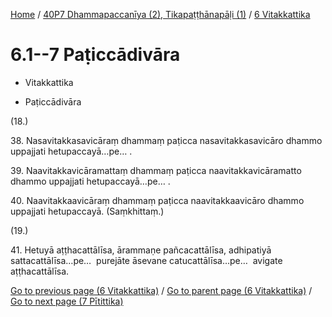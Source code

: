 
[Home](/) / [40P7 Dhammapaccanīya (2), Tikapaṭṭhānapāḷi (1)](...md) / [6 Vitakkattika](../40P7/6.md)

# 6.1--7 Paṭiccādivāra

* Vitakkattika

* Paṭiccādivāra

(18.)

38\. Nasavitakkasavicāraṃ dhammaṃ paṭicca nasavitakkasavicāro dhammo uppajjati hetupaccayā…pe… .

39\. Naavitakkavicāramattaṃ dhammaṃ paṭicca naavitakkavicāramatto dhammo uppajjati hetupaccayā…pe… .

40\. Naavitakkaavicāraṃ dhammaṃ paṭicca naavitakkaavicāro dhammo uppajjati hetupaccayā. (Saṃkhittaṃ.)

(19.)

41\. Hetuyā aṭṭhacattālīsa, ārammaṇe pañcacattālīsa, adhipatiyā sattacattālīsa…pe…  purejāte āsevane catucattālīsa…pe…  avigate aṭṭhacattālīsa.

[Go to previous page (6 Vitakkattika)](../40P7/6.md) / [Go to parent page (6 Vitakkattika)](../40P7/6.md) / [Go to next page (7 Pītittika)](../7.md)


